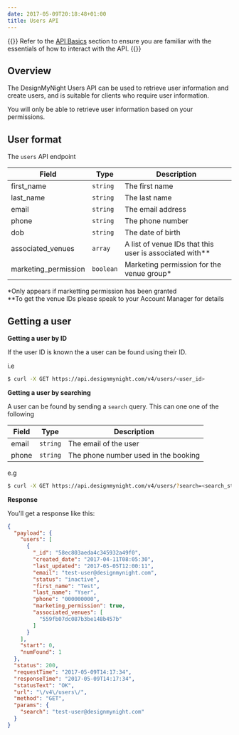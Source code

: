 ```yaml
---
date: 2017-05-09T20:18:48+01:00
title: Users API
---
```


{{<note title="Before you begin">}}
Refer to the [API Basics](/api-basics) section to ensure you are familiar with the essentials of how to interact with the API.
{{</note>}}

## Overview

The DesignMyNight Users API can be used to retrieve user information and create users, and is suitable for clients who require user information.

You will only be able to retrieve user information based on your permissions.

## User format

The `users` API endpoint 

Field | Type| Description
----- | -----|-----|
first_name|`string`| The first name|
last_name |`string`| The last name|
email |`string`| The email address|
phone |`string`| The phone number|
dob |`string`| The date of birth|
associated_venues|`array`| A list of venue IDs that this user is associated with**|
marketing_permission|`boolean`|Marketing permission for the venue group*

*Only appears if marketting permission has been granted<br>
**To get the venue IDs please speak to your Account Manager for details

## Getting a user

**Getting a user by ID**

If the user ID is known the a user can be found using their ID.

i.e

```bash
$ curl -X GET https://api.designmynight.com/v4/users/<user_id>
```

**Getting a user by searching**

A user can be found by sending a `search` query.  This can one one of the following

Field | Type| Description
----- | -----|-----|
email|`string`| The email of the user|
phone |`string`| The phone number used in the booking|

e.g

```bash
$ curl -X GET https://api.designmynight.com/v4/users/?search=<search_string>
```

**Response**

You'll get a response like this:

```json
{
  "payload": {
    "users": [
      {
        "_id": "58ec803aeda4c345932a49f0",
        "created_date": "2017-04-11T08:05:30",
        "last_updated": "2017-05-05T12:00:11",
        "email": "test-user@designmynight.com",
        "status": "inactive",
        "first_name": "Test",
        "last_name": "Yser",
        "phone": "000000000",
        "marketing_permission": true,
        "associated_venues": [
          "559fb07dc087b3be148b457b"
        ]
      }
    ],
    "start": 0,
    "numFound": 1
  },
  "status": 200,
  "requestTime": "2017-05-09T14:17:34",
  "responseTime": "2017-05-09T14:17:34",
  "statusText": "OK",
  "url": "\/v4\/users\/",
  "method": "GET",
  "params": {
    "search": "test-user@designmynight.com"
  }
}
```